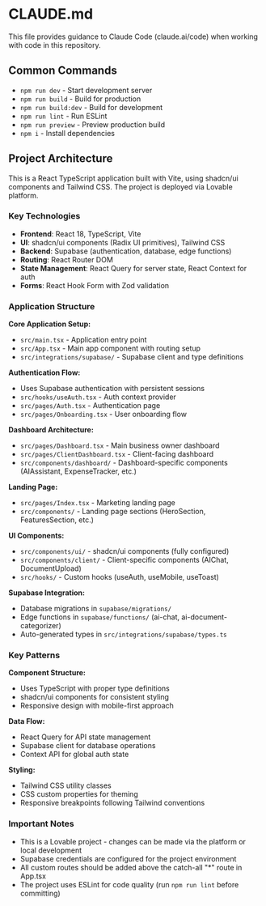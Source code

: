 # CLAUDE.md

This file provides guidance to Claude Code (claude.ai/code) when working with code in this repository.

## Common Commands

- `npm run dev` - Start development server
- `npm run build` - Build for production
- `npm run build:dev` - Build for development
- `npm run lint` - Run ESLint
- `npm run preview` - Preview production build
- `npm i` - Install dependencies

## Project Architecture

This is a React TypeScript application built with Vite, using shadcn/ui components and Tailwind CSS. The project is deployed via Lovable platform.

### Key Technologies
- **Frontend**: React 18, TypeScript, Vite
- **UI**: shadcn/ui components (Radix UI primitives), Tailwind CSS
- **Backend**: Supabase (authentication, database, edge functions)
- **Routing**: React Router DOM
- **State Management**: React Query for server state, React Context for auth
- **Forms**: React Hook Form with Zod validation

### Application Structure

**Core Application Setup:**
- `src/main.tsx` - Application entry point
- `src/App.tsx` - Main app component with routing setup
- `src/integrations/supabase/` - Supabase client and type definitions

**Authentication Flow:**
- Uses Supabase authentication with persistent sessions
- `src/hooks/useAuth.tsx` - Auth context provider
- `src/pages/Auth.tsx` - Authentication page
- `src/pages/Onboarding.tsx` - User onboarding flow

**Dashboard Architecture:**
- `src/pages/Dashboard.tsx` - Main business owner dashboard
- `src/pages/ClientDashboard.tsx` - Client-facing dashboard
- `src/components/dashboard/` - Dashboard-specific components (AIAssistant, ExpenseTracker, etc.)

**Landing Page:**
- `src/pages/Index.tsx` - Marketing landing page
- `src/components/` - Landing page sections (HeroSection, FeaturesSection, etc.)

**UI Components:**
- `src/components/ui/` - shadcn/ui components (fully configured)
- `src/components/client/` - Client-specific components (AIChat, DocumentUpload)
- `src/hooks/` - Custom hooks (useAuth, useMobile, useToast)

**Supabase Integration:**
- Database migrations in `supabase/migrations/`
- Edge functions in `supabase/functions/` (ai-chat, ai-document-categorizer)
- Auto-generated types in `src/integrations/supabase/types.ts`

### Key Patterns

**Component Structure:**
- Uses TypeScript with proper type definitions
- shadcn/ui components for consistent styling
- Responsive design with mobile-first approach

**Data Flow:**
- React Query for API state management
- Supabase client for database operations
- Context API for global auth state

**Styling:**
- Tailwind CSS utility classes
- CSS custom properties for theming
- Responsive breakpoints following Tailwind conventions

### Important Notes

- This is a Lovable project - changes can be made via the platform or local development
- Supabase credentials are configured for the project environment
- All custom routes should be added above the catch-all "*" route in App.tsx
- The project uses ESLint for code quality (run `npm run lint` before committing)